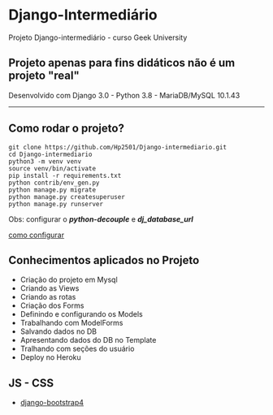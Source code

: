 # Django-Intermediário

Projeto Django-intermediário - curso Geek University


## Projeto apenas para fins **didáticos** não é um projeto **"real"** ##


Desenvolvido com Django 3.0 - Python 3.8 - MariaDB/MySQL 10.1.43

-------------------------------------------------------------------------

## Como rodar o projeto? ##

```
git clone https://github.com/Hp2501/Django-intermediario.git
cd Django-intermediario
python3 -m venv venv
source venv/bin/activate
pip install -r requirements.txt
python contrib/env_gen.py
python manage.py migrate
python manage.py createsuperuser
python manage.py runserver
```

Obs: configurar o *__python-decouple__* e *__dj_database_url__*


[como configurar](https://samuelgoncalves.com.br/configurar-sua-aplicacao-django-para-ler-dados-diferentes-por-ambiente/)


## Conhecimentos aplicados no Projeto ##


* Criação do projeto em Mysql
* Criando as Views
* Criando as rotas
* Criação dos Forms
* Definindo e configurando os Models
* Trabalhando com ModelForms
* Salvando dados no DB
* Apresentando dados do DB no Template
* Tralhando com seções do usuário
* Deploy no Heroku


## JS - CSS

* [django-bootstrap4](https://pypi.org/project/django-bootstrap4/)

